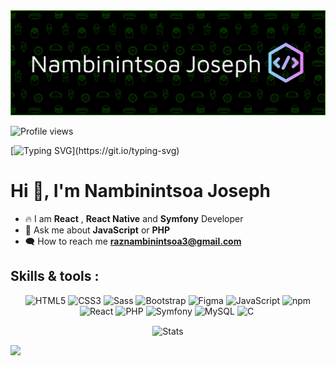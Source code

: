 <img src="header-image.png" alt="header image for nambinintsoajoseph github profile">

![Profile views](https://komarev.com/ghpvc/?username=nambinintsoaJoseph)


[![Typing SVG](https://readme-typing-svg.herokuapp.com?font=Fira+Code&pause=1000&color=36BCF7DC&random=false&width=560&lines=Hello.+%F0%9F%91%8B%F0%9F%8F%BB;I+am+React%2C+React+Native+and+Symfony+developer.)](https://git.io/typing-svg)

<h1>Hi 👋, I'm Nambinintsoa Joseph</h1>

- 🔥 I am **React** , **React Native** and **Symfony** Developer
- 💬 Ask me about **JavaScript** or **PHP**
- 🗨 How to reach me **raznambinintsoa3@gmail.com**

<h2 align="left">Skills & tools :</h2>
<p align="center">
	<img src="https://img.shields.io/badge/HTML5-orange?style=for-the-badge&logo=html5&logoColor=white" alt="HTML5"/>
	<img src="https://img.shields.io/badge/CSS3-03A9F4?style=for-the-badge&logo=html5&logoColor=white" alt="CSS3">
	<img src="https://img.shields.io/badge/Sass-C03?style=for-the-badge&logo=sass&logoColor=white" alt="Sass"/>
	<img src="https://img.shields.io/badge/Bootstrap-563d7c?style=for-the-badge&logo=bootstrap&logoColor=white" alt="Bootstrap"/>
	<img src="https://img.shields.io/badge/Figma-f24e1e?style=for-the-badge&logo=figma&logoColor=white" alt="Figma"/>
	<img src="https://img.shields.io/badge/JavaScript-yellow?style=for-the-badge&logo=javascript&logoColor=white" alt="JavaScript"/>
	<img src="https://img.shields.io/badge/NPM-black?style=for-the-badge&logo=npm&logoColor=white" alt="npm"/>
	<img src="https://img.shields.io/badge/React-7cc5d9?style=for-the-badge&logo=react&logoColor=black" alt="React"/>
	<img src="https://img.shields.io/badge/PHP-7f00ff?style=for-the-badge&logo=php&logoColor=white" alt="PHP"/>
	<img src="https://img.shields.io/badge/Symfony-black?style=for-the-badge&logo=symfony&logoColor=white" alt="Symfony"/>
	<img src="https://img.shields.io/badge/Mysql-005C84?style=for-the-badge&logo=mysql&logoColor=white" alt="MySQL"/>
	<img src="https://img.shields.io/badge/C-03c?style=for-the-badge&logo=c&logoColor=white" alt="C"/>
	<img src="https://img.shields.io/badge/C++-660066?style=for-the-badge&logo=c%2B%2B&logoColor=white" alt=""/>	
</p>

<p align="center">
	<img align="center" src="https://github-readme-streak-stats.herokuapp.com/?user=nambinintsoajoseph" alt="Stats" /> <br />
</p>

![](https://camo.githubusercontent.com/7de37139d0b4c1ce40865e799b446c0e963a3dd8fb68d239707237c40604fa3d/68747470733a2f2f63646e2e6472696262626c652e636f6d2f75736572732f3733303730332f73637265656e73686f74732f363538313234332f6176656e746f2e676966)
